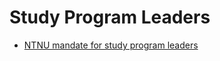 

# Study Program Leaders



* [NTNU mandate for study program leaders](https://innsida.ntnu.no/wiki/-/wiki/Norsk/ledelse+av+studieprogram)